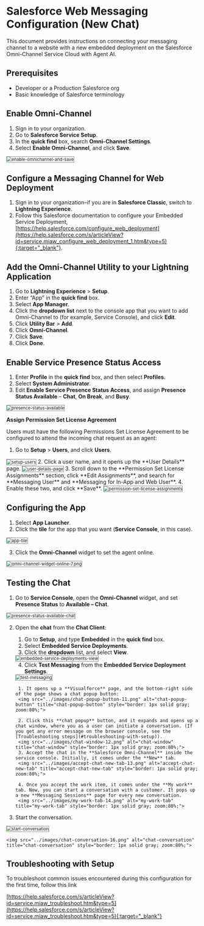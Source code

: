 # Salesforce Web Messaging Configuration (New Chat)

This document provides instructions on connecting your messaging channel to a website with a new embedded deployment on the Salesforce Omni-Channel Service Cloud with Agent AI.

## Prerequisites
* Developer or a Production Salesforce org
* Basic knowledge of Salesforce terminology

## Enable Omni-Channel
1. Sign in to your organization.
2. Go to **Salesforce Service Setup**.
3. In the **quick find** box, search **Omni-Channel Settings**.
4. Select **Enable Omni-Channel**, and click **Save**.  
<img src="../images/enable-omnichannel-and-save-1.png" alt="enable-omnichannel-and-save" title="enable-omnichannel-and-save" style="border: 1px solid gray; zoom:80%;">

## Configure a Messaging Channel for Web Deployment
1. Sign in to your organization–if you are in **Salesforce Classic**, switch to **Lightning Experience**.
2. Follow this Salesforce documentation to configure your Embedded Service Deployment, [https://help.salesforce.com/configure_web_deployment](https://help.salesforce.com/s/articleView?id=service.miaw_configure_web_deployment_1.htm&type=5){:target="_blank"}.

## Add the Omni-Channel Utility to your Lightning Application
1. Go to **Lightning Experience** > **Setup**.
2. Enter “App” in the **quick find** box.
3. Select **App Manager**.
4. Click the **dropdown list** next to the console app that you want to add Omni-Channel to (for example, Service Console), and click **Edit**.
5. Click **Utility Bar** > **Add**.
6. Click **Omni-Channel**.
7. Click **Save**.
8. Click **Done**.

## Enable Service Presence Status Access
1. Enter **Profile** in the **quick find** box, and then select **Profiles**.
2. Select **System Administrator**.
3. Edit **Enable Service Presence Status Access**, and assign **Presence Status Available** – **Chat**, **On Break**, and **Busy**.  
<img src="../images/presence-status-available-2.png" alt="presence-status-available" title="presence-status-available" style="border: 1px solid gray; zoom:80%;">

**Assign Permission Set License Agreement**

Users must have the following Permissions Set License Agreement to be configured to attend the incoming chat request as an agent:  
1. Go to **Setup** > **Users**, and click **Users**. 
<img src="../images/setup-users-3.png" alt="setup-users" title="setup-users" style="border: 1px solid gray; zoom:80%;">
2. Click a user name, and it opens up the **User Details** page.  
<img src="../images/user-details-page-4.png" alt="user-details-page" title="user-details-page" style="border: 1px solid gray; zoom:80%;">
3. Scroll down to the **Permission Set License Assignments** section, click **Edit Assignments**, and search for **Messaging User** and **Messaging for In-App and Web User**.
4. Enable these two, and click **Save**.  
<img src="../images/permission-set-license-assignments-5.png" alt="permission-set-license-assignments" title="permission-set-license-assignments" style="border: 1px solid gray; zoom:80%;">  

## Configuring the App
1. Select **App Launcher**.
2. Click the **tile** for the app that you want (**Service Console**, in this case).  
<img src="../images/app-tile-6.png" alt="app-tile" title="app-tile" style="border: 1px solid gray; zoom:80%;">

3. Click the **Omni-Channel** widget to set the agent online.  
<img src="../images/omni-channel-widget-online-7.png" alt="omni-channel-widget-online-7.png" title="omni-channel-widget-online-7.png" style="border: 1px solid gray; zoom:80%;">

## Testing the Chat
1. Go to **Service Console**, open the **Omni-Channel** widget, and set **Presence Status** to **Available – Chat**.  
<img src="../images/presence-status-available-chat-8.png" alt="presence-status-available-chat" title="presence-status-available-chat" style="border: 1px solid gray; zoom:80%;">

2. Open the **chat** from the **Chat Client**:
    1. Go to **Setup**, and type **Embedded** in the **quick find** box.
    2. Select **Embedded Service Deployments**.
    3. Click the **dropdown** list, and select **View**.  
    <img src="../images/embedded-service-deployments-view-9.png" alt="embedded-service-deployments-view" title="embedded-service-deployments-view" style="border: 1px solid gray; zoom:80%;">

    4. Click **Test Messaging** from the **Embedded Service Deployment Settings**.  
    <img src="../images/test-messaging-10.png" alt="test-messaging" title="test-messaging" style="border: 1px solid gray; zoom:80%;">

        1. It opens up a **Visualforce** page, and the bottom-right side of the page shows a chat popup button:  
        <img src="../images/chat-popup-button-11.png" alt="chat-popup-button" title="chat-popup-button" style="border: 1px solid gray; zoom:80%;">

        2. Click this **chat popup** button, and it expands and opens up a chat window, where you as a user can initiate a conversation. (If you get any error message on the browser console, see the [Troubleshooting steps](#troubleshooting-with-setup)).  
        <img src="../images/chat-window-12.png" alt="chat-window" title="chat-window" style="border: 1px solid gray; zoom:80%;">  
        3. Accept the chat in the **Salesforce Omni-Channel** inside the service console. Initially, it comes under the **New** tab.  
        <img src="../images/accept-chat-new-tab-13.png" alt="accept-chat-new-tab" title="accept-chat-new-tab" style="border: 1px solid gray; zoom:80%;">

        4. Once you accept the work item, it comes under the **My work** tab. Now, you can start a conversation with a customer. It pops up a new **Messaging Sessions** page for every new conversation.  
        <img src="../images/my-work-tab-14.png" alt="my-work-tab" title="my-work-tab" style="border: 1px solid gray; zoom:80%;">

3. Start the conversation.  
<img src="../images/start-conversation-15.png" alt="start-conversation" title="start-conversation" style="border: 1px solid gray; zoom:80%;">  

    <img src="../images/chat-conversation-16.png" alt="chat-conversation" title="chat-conversation" style="border: 1px solid gray; zoom:80%;">

## Troubleshooting with Setup

To troubleshoot common issues encountered during this configuration for the first time, follow this link

[https://help.salesforce.com/s/articleView?id=service.miaw_troubleshoot.htm&type=5](https://help.salesforce.com/s/articleView?id=service.miaw_troubleshoot.htm&type=5){:target="_blank"}
